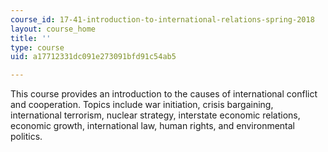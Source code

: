 ```yaml
---
course_id: 17-41-introduction-to-international-relations-spring-2018
layout: course_home
title: ''
type: course
uid: a17712331dc091e273091bfd91c54ab5

---
```

This course provides an introduction to the causes of international conflict and cooperation. Topics include war initiation, crisis bargaining, international terrorism, nuclear strategy, interstate economic relations, economic growth, international law, human rights, and environmental politics.
